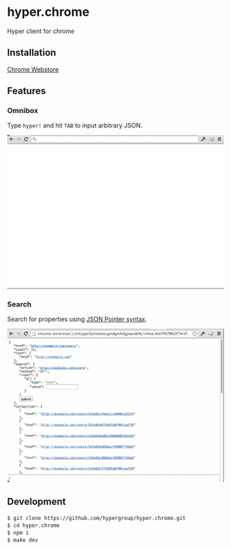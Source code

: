 hyper.chrome
============

Hyper client for chrome

Installation
------------

[Chrome Webstore](https://chrome.google.com/webstore/detail/hyperchrome/micpjacfpmndnocgeldgmhdgjeaiokhk)

Features
--------

### Omnibox

Type `hyper!` and hit `TAB` to input arbitrary JSON.

![omnibox](images/omnibox.gif)

### Search

Search for properties using [JSON Pointer syntax](http://tools.ietf.org/html/rfc6901).

![search](images/search.gif)

Development
-----------

```sh
$ git clone https://github.com/hypergroup/hyper.chrome.git
$ cd hyper.chrome
$ npm i
$ make dev
```
